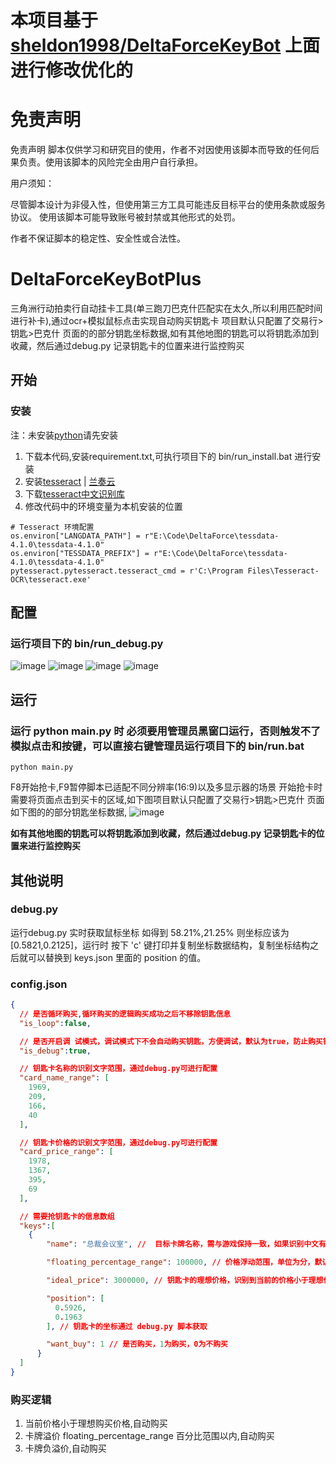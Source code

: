 # 本项目基于 [sheldon1998/DeltaForceKeyBot](https://github.com/sheldon1998/DeltaForceKeyBot) 上面进行修改优化的

# 免责声明
免责声明
脚本仅供学习和研究目的使用，作者不对因使用该脚本而导致的任何后果负责。使用该脚本的风险完全由用户自行承担。

用户须知：

尽管脚本设计为非侵入性，但使用第三方工具可能违反目标平台的使用条款或服务协议。
使用该脚本可能导致账号被封禁或其他形式的处罚。

作者不保证脚本的稳定性、安全性或合法性。
# DeltaForceKeyBotPlus
三角洲行动拍卖行自动挂卡工具(单三跑刀巴克什匹配实在太久,所以利用匹配时间进行补卡),通过ocr+模拟鼠标点击实现自动购买钥匙卡
项目默认只配置了交易行>钥匙>巴克什 页面的的部分钥匙坐标数据,如有其他地图的钥匙可以将钥匙添加到收藏，然后通过debug.py 记录钥匙卡的位置来进行监控购买


## 开始
### 安装
注：未安装[python](https://wwjk.lanzoue.com/i22Gf2rxn75i)请先安装
1. 下载本代码,安装requirement.txt,可执行项目下的 bin/run_install.bat 进行安装
2. 安装[tesseract](https://github.com/tesseract-ocr/tesseract) | [兰奏云](https://wwjk.lanzoue.com/i0b4k2rxn8kj)
3. 下载[tesseract中文识别库](https://github.com/tesseract-ocr/tessdata)
4. 修改代码中的环境变量为本机安装的位置
```
# Tesseract 环境配置
os.environ["LANGDATA_PATH"] = r"E:\Code\DeltaForce\tessdata-4.1.0\tessdata-4.1.0"
os.environ["TESSDATA_PREFIX"] = r"E:\Code\DeltaForce\tessdata-4.1.0\tessdata-4.1.0"
pytesseract.pytesseract.tesseract_cmd = r'C:\Program Files\Tesseract-OCR\tesseract.exe'
```

## 配置
### 运行项目下的 bin/run_debug.py
![image](https://github.com/LiveAckerman/image_repository/blob/main/DeltaForceKeyBotPlus/0.png)
![image](https://github.com/LiveAckerman/image_repository/blob/main/DeltaForceKeyBotPlus/1.png)
![image](https://github.com/LiveAckerman/image_repository/blob/main/DeltaForceKeyBotPlus/2.png)
![image](https://github.com/LiveAckerman/image_repository/blob/main/DeltaForceKeyBotPlus/3.png)

## 运行
### 运行 python main.py 时 必须要用管理员黑窗口运行，否则触发不了模拟点击和按键，可以直接右键管理员运行项目下的 bin/run.bat
```
python main.py
```
F8开始抢卡,F9暂停脚本已适配不同分辨率(16:9)以及多显示器的场景
开始抢卡时需要将页面点击到买卡的区域,如下图项目默认只配置了交易行>钥匙>巴克什 页面如下图的的部分钥匙坐标数据,
![image](https://github.com/user-attachments/assets/b76727bc-d126-47a5-a3ed-964f9221d38c)

**如有其他地图的钥匙可以将钥匙添加到收藏，然后通过debug.py 记录钥匙卡的位置来进行监控购买**

## 其他说明
### debug.py
运行debug.py 实时获取鼠标坐标 如得到 58.21%,21.25% 则坐标应该为[0.5821,0.2125]，运行时 按下 'c' 键打印并复制坐标数据结构，复制坐标结构之后就可以替换到 keys.json 里面的 position 的值。

### config.json
```json
{
  // 是否循环购买,循环购买的逻辑购买成功之后不移除钥匙信息
  "is_loop":false,

  // 是否开启调 试模式，调试模式下不会自动购买钥匙，方便调试，默认为true，防止购买错
  "is_debug":true,

  // 钥匙卡名称的识别文字范围，通过debug.py可进行配置
  "card_name_range": [
    1969,
    209,
    166,
    40
  ],

  // 钥匙卡价格的识别文字范围，通过debug.py可进行配置
  "card_price_range": [
    1978,
    1367,
    395,
    69
  ],

  // 需要抢钥匙卡的信息数组
  "keys":[
    {
        "name": "总裁会议室", //  目标卡牌名称，需与游戏保持一致，如果识别中文有问题，或者识别错了比如 总裁会议室 识别成了 总载会议室   之类的，可以在这里修改成数组，["总裁会议室", "总载会议室"]

        "floating_percentage_range": 100000, // 价格浮动范围，单位为分，默认100000，表示10w的浮动范围，逻辑就是  ideal_price +  floating_percentage_range > 识别到当前卡的价格 也会购买

        "ideal_price": 3000000, // 钥匙卡的理想价格，识别到当前的价格小于理想价格时就会购买

        "position": [
          0.5926,
          0.1963
        ], // 钥匙卡的坐标通过 debug.py 脚本获取

        "want_buy": 1 // 是否购买，1为购买，0为不购买
      }
  ]
}
```

### 购买逻辑

1. 当前价格小于理想购买价格,自动购买
2. 卡牌溢价 floating_percentage_range 百分比范围以内,自动购买
3. 卡牌负溢价,自动购买
